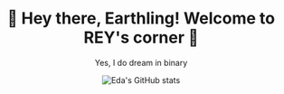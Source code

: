 <p align="center">
  <h1 align="center">👋 Hey there, Earthling! Welcome to REY's corner 🌟</h1>
  <p align="center">Yes, I do dream in binary</p>
</p>

<div align="center">
  <img src="https://github-readme-stats.vercel.app/api?username=rabiaedayilmaz&show_icons=true&theme=radical" alt="Eda's GitHub stats">
</div>
